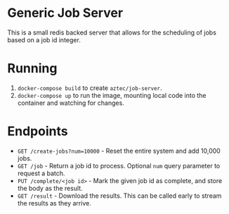 # Generic Job Server

This is a small redis backed server that allows for the scheduling of jobs based on a job id integer.

# Running

1. `docker-compose build` to create `aztec/job-server`.
2. `docker-compose up` to run the image, mounting local code into the container and watching for changes.

# Endpoints

- `GET /create-jobs?num=10000` - Reset the entire system and add 10,000 jobs.
- `GET /job` - Return a job id to process. Optional `num` query parameter to request a batch.
- `PUT /complete/<job id>` - Mark the given job id as complete, and store the body as the result.
- `GET /result` - Download the results. This can be called early to stream the results as they arrive.
